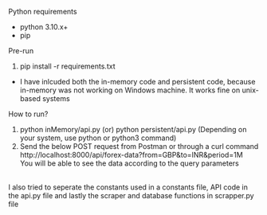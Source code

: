 Python requirements
- python 3.10.x+
- pip

Pre-run
1) pip install -r requirements.txt

- I have inlcuded both the in-memory code and persistent code, because in-memory was not working on Windows machine. It works fine on unix-based systems

How to run?
1) python inMemory/api.py (or) python persistent/api.py (Depending on your system, use python or python3 command)
2) Send the below POST request from Postman or through a curl command <br/>
http://localhost:8000/api/forex-data?from=GBP&to=INR&period=1M <br/>
You will be able to see the data according to the query parameters
<br/>
I also tried to seperate the constants used in a constants file, API code in the api.py file and lastly the scraper and database functions in scrapper.py file
